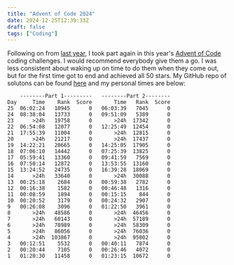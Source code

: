 ```yaml
---
title: "Advent of Code 2024"
date: 2024-12-25T12:39:33Z
draft: false
tags: ["Coding"]
---
```


Following on from [last year](/aoc_2023), I took part again in this year's [Advent of Code](https://adventofcode.com) coding challenges. I would recommend everybody give them a go. I was less consistent about waking up on time to do them when they come out, but for the first time got to end and achieved all 50 stars. My GitHub repo of solutons can be found [here](https://github.com/IzaacMammadov/AOC-2024) and my personal times are below:

```
    --------Part 1---------   --------Part 2--------
Day     Time    Rank  Score       Time   Rank  Score
25  06:02:24   10945      0   06:03:39   7045      0
24  08:38:04   13733      0   09:51:09   5389      0
23      >24h   19758      0       >24h  17342      0
22  06:54:08   12077      0   12:25:49  12454      0
21  17:55:39   11004      0       >24h  12815      0
20      >24h   21217      0       >24h  17437      0
19  14:22:21   20665      0   14:25:05  17905      0
18  07:06:10   14442      0   07:25:39  13825      0
17  05:59:41   13360      0   09:41:59   7569      0
16  07:50:14   12872      0   13:53:55  13160      0
15  13:24:52   24735      0   16:39:28  18069      0
14      >24h   33640      0       >24h  30088      0
13  00:25:18    2684      0   00:59:38   2782      0
12  00:16:38    1582      0   00:46:48   1316      0
11  00:08:59    1894      0   00:15:15    844      0
10  00:20:52    3179      0   00:24:32   2907      0
9   00:26:08    3096      0   01:22:50   3961      0
8       >24h   48586      0       >24h  46456      0
7       >24h   60143      0       >24h  57189      0
6       >24h   78989      0       >24h  58309      0
5       >24h   86056      0       >24h  76036      0
4       >24h  103867      0       >24h  95802      0
3   00:12:51    5532      0   00:40:11   7874      0
2   00:20:44    7105      0   00:26:46   4072      0
1   01:20:30   11458      0   01:23:15  10672      0
```
